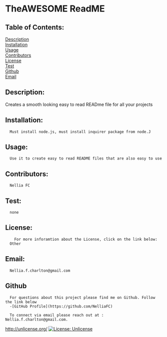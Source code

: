 
# TheAWESOME ReadME

## Table of Contents:

[Description](#description) <br/>
[Installation](#installation)<br/>
[Usage](#usage)<br/>
[Contributors](#contributors)<br/>
[License](#license)<br/>
[Test](#test)<br/>
[Github](#github)<br/>
[Email](#email)<br/>

## Description:
    
   

   Creates a smooth looking easy to read READme file for all your projects
## Installation:
      Must install node.js, must install inquirer package from node.J
## Usage:   
      Use it to create easy to read README files that are also easy to use
## Contributors:   
      Nellia FC
## Test:
      none
## License:
        For more inforamtion about the License, click on the link below:  
      Other
## Email:
      Nellia.f.charlton@gmail.com      

## Github
      For questions about this project please find me on Github. Follow the link below
      -[GitHub Profile](https://github.com/NelliaFC)
   
      To connect via email please reach out at : Nellia.f.charlton@gmail.com.


  http://unlicense.org/
  [![License: Unlicense](https://img.shields.io/badge/license-Unlicense-blue.svg)](http://unlicense.org/)

